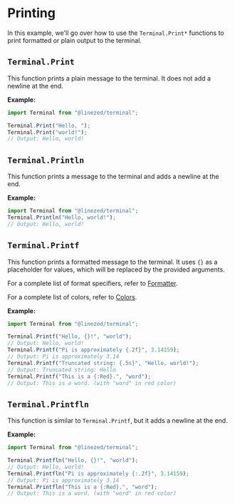 # Printing

In this example, we'll go over how to use the `Terminal.Print*` functions to print
formatted or plain output to the terminal.

## `Terminal.Print`

This function prints a plain message to the terminal.
It does not add a newline at the end.

**Example:**

```javascript
import Terminal from "@linezed/terminal";

Terminal.Print("Hello, ");
Terminal.Print("world!");
// Output: Hello, world!
```

## `Terminal.Println`

This function prints a message to the terminal and adds a newline at the end.

**Example:**

```javascript
import Terminal from "@linezed/terminal";
Terminal.Println("Hello, world!");
// Output: Hello, world!
```

## `Terminal.Printf`

This function prints a formatted message to the terminal.
It uses `{}` as a placeholder for values, which will be
replaced by the provided arguments.

For a complete list of format specifiers, refer to [Formatter](/contents/reference/formatter).

For a complete list of colors, refer to [Colors](/contents/reference/colors).

**Example:**

```javascript
import Terminal from "@linezed/terminal";

Terminal.Printf("Hello, {}!", "world");
// Output: Hello, world!
Terminal.Printf("Pi is approximately {.2f}", 3.14159);
// Output: Pi is approximately 3.14
Terminal.Printf("Truncated string: {.5s}", "Hello, world!");
// Output: Truncated string: Hello
Terminal.Printf("This is a {:Red}.", "word");
// Output: This is a word. (with "word" in red color)
```

## `Terminal.Printfln`

This function is similar to `Terminal.Printf`, but it adds a newline at the end.

**Example:**

```javascript
import Terminal from "@linezed/terminal";

Terminal.Printfln("Hello, {}!", "world");
// Output: Hello, world!
Terminal.Printfln("Pi is approximately {:.2f}", 3.14159);
// Output: Pi is approximately 3.14
Terminal.Printfln("This is a {:Red}.", "word");
// Output: This is a word. (with "word" in red color)
```
